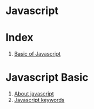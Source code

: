 # Javascript

# Index

1. [Basic of Javascript](#javascript-basic)

# Javascript Basic

1. [About javascript](https://github.com/Axhutoxh/javascript/blob/main/study/chapter1/README.md)
2. [Javascript keywords](https://github.com/Axhutoxh/javascript/blob/main/study/chapter2/README.md)
